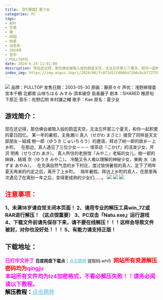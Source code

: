 ```yaml
---
title: 【PC硬盘】夏少女
categories: PC
tags:
- ADV
- 恋爱
- 夏
- 田园
- 纯爱
- 治愈系
- 2024年
- 官中
- PULLTOP社
date: 2024-6-24 11:01:00
description: 现在还记得，那仿佛会被吸入般的蔚蓝天空，无法忘怀那三个夏天，和你一起积累的夏日回忆。某一年的暑假，主角瀬川 真人（せがわ まさと）接受了同样是天文部朋友－結城 樹一郎（ゆうき じゅいちろう）的邀请，拜访了树一郎的故乡－上乡町。　
index_img: https://img.acgus.top/i/2024/06/fc8f2d11fd866a72b0cbcb7727556938.webp
---
```

![](https://img.acgus.top/i/2024/06/fc8f2d11fd866a72b0cbcb7727556938.webp)
品牌：PULLTOP
发售日期：2003-05-30
原画：藤原々々
声优：浅野麻理亜 宮本千鶴 北都南 山咲ちはる みすみ 須本綾奈 島香麗子
剧本：SHARED 椎原旬 下原正
音乐：佐野広明 末村謙之輔
歌手：Kae
原名：夏少女

## 游戏简介：
现在还记得，那仿佛会被吸入般的蔚蓝天空，无法忘怀那三个夏天，和你一起积累的夏日回忆。
某一年的暑假，主角瀬川 真人（せがわ まさと）接受了同样是天文部朋友－結城 樹一郎（ゆうき じゅいちろう）的邀请，拜访了树一郎的故乡－上乡町。　
在那边，真人遇见了三位少女－－－
喫茶店『こかげ』的活泼少女，芹沢 明希（せりざわ あき）。
真人所住的老旅馆『みやこ』老板的女儿，樹一郎的妹妹，結城 京（ゆうき みやこ）。
冷酷又令人难以理解的神秘少女，東絢 水（あずま あやみ）。　
在充满自然气息的乡下村庄，度过愉快暑假的真人，定下了明年夏天再来的约定之后，离开了上乡町。　
隔年暑假。拜访上乡町的真人，在那里再次遇见了在离别一年之后，变得更成熟的少女们……。
![](https://img.acgus.top/i/2024/06/0099af5b26bf4dae7b421a4141a655bb.webp)
![](https://img.acgus.top/i/2024/06/e7eab52bf6deb35bd4d988ddb0cda874.webp)
![](https://img.acgus.top/i/2024/06/8b904f952aa701fecb4963096d0d47b5.webp)






## <font color=#FF0000 >注意事项：</font>
<font size=3><b>1、未满18岁请自觉关闭本页面！
2、请用专业的解压工具win_7Z或RAR进行解压！（这点很重要）
3、PC双击『Natu.exe』运行游戏
4、下载文件前请先保存下来，请不要在线解压！！！这样会导致文件被封，对你也没好处！！！
5、有能力请支持正版！</b></font>

## 下载地址：
<font color=#FF00FF size=3><b>已打中文补丁</b></font>
<b>百度网盘下载点：</b><a href="https://pan.baidu.com/s/16XPZyl-hvrqVtQ_hf8rOuQ?pwd=whi5" style="color: #87CEEB;"><b>点击跳转</b></a> 提取码:whi5
<a style="padding: 0" href="https://post.qingju.org/AD/"><img style="max-width:100%" src="https://img.acgus.top/i/2024/07/478f689b8021d8d499ab43d21acf137a.gif" alt=""></a>
<b><font color=#FF0000 size=4>网站所有资源解压密码均为</b></font><b><font color=#FF00FF size=4>qingju</font><font color=#FF0000 ></font></b><br><b><font color=#FF00FF size=4>本站所有文件均为lz4加密格式，不看必解压失败！！请务必阅读以下教程。</b></font><br><b><font color=#000 size=4>解压教程：</b><a href="https://post.qingju.org/tutorial/000/" style="color: #87CEEB;"><b>点击跳转</b></a>